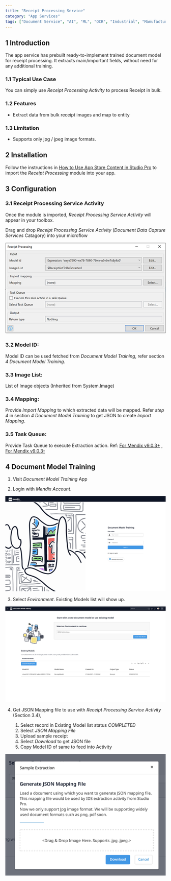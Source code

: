 ```yaml
---
title: "Receipt Processing Service"
category: "App Services"
tags: ["Document Service", "AI", "ML", "OCR", "Industrial", "Manufacturing"]
---
```


## 1 Introduction
The app service has prebuilt ready-to-implement trained document model for receipt processing. It extracts main/important fields, without need for any additional training.

### 1.1 Typical Use Case
You can simply use _Receipt Processing Activity_ to process Receipt in bulk. 

### 1.2 Features
* Extract data from bulk receipt images and map to entity

### 1.3 Limitation
* Supports only jpg / jpeg image formats.

## 2 Installation

Follow the instructions in [How to Use App Store Content in Studio Pro](../general/app-store-content) to import the _Receipt Processing_ module into your app.

## 3 Configuration

### 3.1 Receipt Processing Service Activity
Once the module is imported, _Receipt Processing Service Activity_ will appear in your toolbox.

Drag and drop _Receipt Processing Service Activity_ (_Document Data Capture Services_ Catagory) into your microflow

![rp-activity](attachments/receipt-processing/rp-activity.png)

### 3.2 Model ID: 
Model ID can be used fetched from _Document Model Training_, refer section _4 Document Model Training_.

### 3.3 Image List: 
List of Image objects (Inherited from System.Image)

### 3.4 Mapping: 
Provide _Import Mapping_ to which extracted data will be mapped. Refer _step 4_ in section _4 Document Model Training_ to get JSON to create _Import Mapping_.

### 3.5 Task Queue: 
Provide Task Queue to execute Extraction action. Ref: [For Mendix v9.0.3+](../../refguide/task-queue) , [For Mendix v9.0.3-](../modules/process-queue)

## 4 Document Model Training

1. Visit _Document Model Training_ App

2. Login with _Mendix Account_.

![rp-login](attachments/receipt-processing/rp-login.png)

3. Select _Environment_. Existing Models list will show up.

![rp-list-models](attachments/receipt-processing/rp-list-models.png)

4. Get JSON Mapping file to use with _Receipt Processing Service Activity_ (Section 3.4),

    1. Select record in Existing Model list status _COMPLETED_ 
    2. Select _JSON Mapping File_
    3. Upload sample receipt
    4. Select _Download_ to get JSON file
    5. Copy Model ID of same to feed into Activity
    
![rp-json-mapping](attachments/receipt-processing/rp-json-mapping.png)